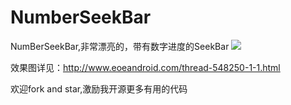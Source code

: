 NumberSeekBar
=============

NumBerSeekBar,非常漂亮的，带有数字进度的SeekBar
![](http://a1.eoeandroid.com/attachment/forum/201410/11/112043j6dz2u9sfdpvwbo6.png) 

效果图详见：http://www.eoeandroid.com/thread-548250-1-1.html

欢迎fork and star,激励我开源更多有用的代码
